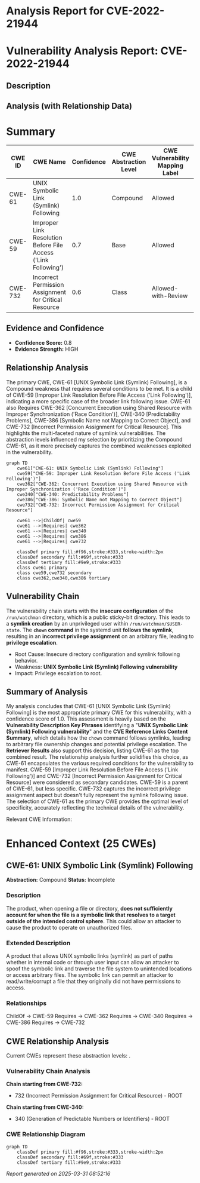 # Analysis Report for CVE-2022-21944

# Vulnerability Analysis Report: CVE-2022-21944

## Description



## Analysis (with Relationship Data)

# Summary
| CWE ID | CWE Name | Confidence | CWE Abstraction Level | CWE Vulnerability Mapping Label | CWE-Vulnerability Mapping Notes |
|---|---|---|---|---|---|
| CWE-61 | UNIX Symbolic Link (Symlink) Following | 1.0 | Compound | Allowed | Primary CWE |
| CWE-59 | Improper Link Resolution Before File Access ('Link Following') | 0.7 | Base | Allowed | Secondary Candidate |
| CWE-732 | Incorrect Permission Assignment for Critical Resource | 0.6 | Class | Allowed-with-Review | Secondary Candidate |

## Evidence and Confidence

*   **Confidence Score:** 0.8
*   **Evidence Strength:** HIGH

## Relationship Analysis
The primary CWE, CWE-61 [UNIX Symbolic Link (Symlink) Following], is a Compound weakness that requires several conditions to be met. It is a child of CWE-59 [Improper Link Resolution Before File Access ('Link Following')], indicating a more specific case of the broader link following issue. CWE-61 also Requires CWE-362 [Concurrent Execution using Shared Resource with Improper Synchronization ('Race Condition')], CWE-340 [Predictability Problems], CWE-386 [Symbolic Name not Mapping to Correct Object], and CWE-732 [Incorrect Permission Assignment for Critical Resource]. This highlights the multi-faceted nature of symlink vulnerabilities. The abstraction levels influenced my selection by prioritizing the Compound CWE-61, as it more precisely captures the combined weaknesses exploited in the vulnerability.

```mermaid
graph TD
    cwe61["CWE-61: UNIX Symbolic Link (Symlink) Following"]
    cwe59["CWE-59: Improper Link Resolution Before File Access ('Link Following')"]
    cwe362["CWE-362: Concurrent Execution using Shared Resource with Improper Synchronization ('Race Condition')"]
    cwe340["CWE-340: Predictability Problems"]
    cwe386["CWE-386: Symbolic Name not Mapping to Correct Object"]
    cwe732["CWE-732: Incorrect Permission Assignment for Critical Resource"]

    cwe61 -->|ChildOf| cwe59
    cwe61 -->|Requires| cwe362
    cwe61 -->|Requires| cwe340
    cwe61 -->|Requires| cwe386
    cwe61 -->|Requires| cwe732

    classDef primary fill:#f96,stroke:#333,stroke-width:2px
    classDef secondary fill:#69f,stroke:#333
    classDef tertiary fill:#9e9,stroke:#333
    class cwe61 primary
    class cwe59,cwe732 secondary
    class cwe362,cwe340,cwe386 tertiary
```

## Vulnerability Chain
The vulnerability chain starts with the **insecure configuration** of the `/run/watchman` directory, which is a public sticky-bit directory. This leads to a **symlink creation** by an unprivileged user within `/run/watchman/$USER-state`. The **`chown` command** in the systemd unit **follows the symlink**, resulting in an **incorrect privilege assignment** on an arbitrary file, leading to **privilege escalation**.
  - Root Cause: Insecure directory configuration and symlink following behavior.
  - Weakness: **UNIX Symbolic Link (Symlink) Following vulnerability**
  - Impact: Privilege escalation to root.

## Summary of Analysis
My analysis concludes that CWE-61 [UNIX Symbolic Link (Symlink) Following] is the most appropriate primary CWE for this vulnerability, with a confidence score of 1.0. This assessment is heavily based on the **Vulnerability Description Key Phrases** identifying a "**UNIX Symbolic Link (Symlink) Following vulnerability**" and the **CVE Reference Links Content Summary**, which details how the `chown` command follows symlinks, leading to arbitrary file ownership changes and potential privilege escalation.
The **Retriever Results** also support this decision, listing CWE-61 as the top combined result. The relationship analysis further solidifies this choice, as CWE-61 encapsulates the various required conditions for the vulnerability to manifest.
CWE-59 [Improper Link Resolution Before File Access ('Link Following')] and CWE-732 [Incorrect Permission Assignment for Critical Resource] were considered as secondary candidates. CWE-59 is a parent of CWE-61, but less specific. CWE-732 captures the incorrect privilege assignment aspect but doesn't fully represent the symlink following issue. The selection of CWE-61 as the primary CWE provides the optimal level of specificity, accurately reflecting the technical details of the vulnerability.

Relevant CWE Information:

# Enhanced Context (25 CWEs)

## CWE-61: UNIX Symbolic Link (Symlink) Following
**Abstraction:** Compound
**Status:** Incomplete

### Description
The product, when opening a file or directory, **does not sufficiently account for when the file is a symbolic link that resolves to a target outside of the intended control sphere**. This could allow an attacker to cause the product to operate on unauthorized files.

### Extended Description
A product that allows UNIX symbolic links (symlink) as part of paths whether in internal code or through user input can allow an attacker to spoof the symbolic link and traverse the file system to unintended locations or access arbitrary files. The symbolic link can permit an attacker to read/write/corrupt a file that they originally did not have permissions to access.

### Relationships
ChildOf -> CWE-59
Requires -> CWE-362
Requires -> CWE-340
Requires -> CWE-386
Requires -> CWE-732


## CWE Relationship Analysis

Current CWEs represent these abstraction levels: .


### Vulnerability Chain Analysis

**Chain starting from CWE-732:**
- 732 (Incorrect Permission Assignment for Critical Resource) - ROOT


**Chain starting from CWE-340:**
- 340 (Generation of Predictable Numbers or Identifiers) - ROOT



### CWE Relationship Diagram

```mermaid
graph TD
    classDef primary fill:#f96,stroke:#333,stroke-width:2px
    classDef secondary fill:#69f,stroke:#333
    classDef tertiary fill:#9e9,stroke:#333
```



*Report generated on 2025-03-31 08:52:16*
